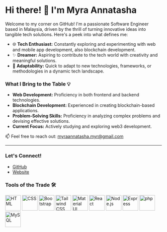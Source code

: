# Hi there! 👋 I'm Myra Annatasha

Welcome to my corner on GitHub! I'm a passionate Software Engineer based in Malaysia, driven by the thrill of turning innovative ideas into tangible tech solutions. Here's a peek into what defines me:

- 🌐 **Tech Enthusiast:** Constantly exploring and experimenting with web and mobile app development, also blockchain development.
- ✨ **Dreamer:** Aspiring to contribute to the tech world with creativity and meaningful solutions.
- 🔄 **Adaptability:** Quick to adapt to new technologies, frameworks, or methodologies in a dynamic tech landscape.

### What I Bring to the Table 💡
- **Web Development:** Proficiency in both frontend and backend technologies.
- **Blockchain Development:** Experienced in creating blockchain-based applications.
- **Problem-Solving Skills:** Proficiency in analyzing complex problems and devising effective solutions.
- **Current Focus:** Actively studying and exploring web3 development.

📫 Feel free to reach out: myraannatasha.myr@gmail.com

---

### Let's Connect!
- [GitHub](https://github.com/myraannatasha)
- [Website](https://myra-annatasha.pages.dev)

### Tools of the Trade 🛠️
<div>
	<img width="50" src="https://user-images.githubusercontent.com/25181517/192158954-f88b5814-d510-4564-b285-dff7d6400dad.png" alt="HTML" title="HTML"/>
	<img width="50" src="https://user-images.githubusercontent.com/25181517/183898674-75a4a1b1-f960-4ea9-abcb-637170a00a75.png" alt="CSS" title="CSS"/>
	<img width="50" src="https://user-images.githubusercontent.com/25181517/183898054-b3d693d4-dafb-4808-a509-bab54cf5de34.png" alt="Bootstrap" title="Bootstrap"/>
	<img width="50" src="https://user-images.githubusercontent.com/25181517/202896760-337261ed-ee92-4979-84c4-d4b829c7355d.png" alt="Tailwind CSS" title="Tailwind CSS"/>
	<img width="50" src="https://user-images.githubusercontent.com/25181517/189716630-fe6c084c-6c66-43af-aa49-64c8aea4a5c2.png" alt="Material UI" title="Material UI"/>
	<img width="50" src="https://user-images.githubusercontent.com/25181517/183897015-94a058a6-b86e-4e42-a37f-bf92061753e5.png" alt="React" title="React"/>
	<img width="50" src="https://user-images.githubusercontent.com/25181517/183568594-85e280a7-0d7e-4d1a-9028-c8c2209e073c.png" alt="Node.js" title="Node.js"/>
	<img width="50" src="https://user-images.githubusercontent.com/25181517/183859966-a3462d8d-1bc7-4880-b353-e2cbed900ed6.png" alt="Express" title="Express"/>
	<img width="50" src="https://user-images.githubusercontent.com/25181517/183570228-6a040b9f-3ddf-47a2-a201-743121dac664.png" alt="php" title="php"/>
	<img width="50" src="https://user-images.githubusercontent.com/25181517/183896128-ec99105a-ec1a-4d85-b08b-1aa1620b2046.png" alt="MySQL" title="MySQL"/>
</div>




